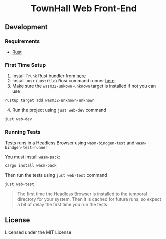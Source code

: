 <div align="center">
  <h1 align="center">TownHall Web Front-End</h1>
</div>

## Development

### Requirements

- [Rust](https://rustup.rs)

### First Time Setup

1. Install `Trunk` Rust bundler from [here](https://trunkrs.dev/)
2. Install `Just` (`Justfile`) Rust command runner [here](https://github.com/casey/just)
3. Make sure the `wasm32-unkown-unknown` target is installed if not you can use

```bash
rustup target add wasm32-unknown-unknown
```

4. Run the project using `just web-dev` command

```bash
just web-dev
```

### Running Tests

Tests runs in a Headless Browser using `wasm-bindgen-test` and `wasm-bindgen-test-runner`

You must install `wasm-pack`:

```bash
cargo install wasm-pack
```

Then run the tests using `just web-test` command

```bash
just web-test
```

> The first time the Headless Browser is installed to the temporal directory
> for your system. Then it is cached for future runs, so expect a bit of delay
> the first time you run the tests.

## License

Licensed under the MIT License
